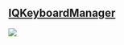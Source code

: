 
## [IQKeyboardManager](https://github.com/hackiftekhar/IQKeyboardManager)

<!-- [![IQKeyboardManager](https://raw.githubusercontent.com/hackiftekhar/IQKeyboardManager/v3.3.0/Screenshot/IQKeyboardManager.gif)](http://youtu.be/6nhLw6hju2A) -->
![](https://raw.githubusercontent.com/hackiftekhar/IQKeyboardManager/v3.3.0/Screenshot/IQKeyboardManager.gif)
